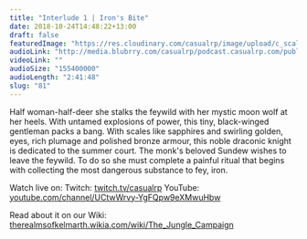 ```yaml
---
title: "Interlude 1 | Iron's Bite"
date: 2018-10-24T14:48:22+13:00
draft: false
featuredImage: "https://res.cloudinary.com/casualrp/image/upload/c_scale,f_auto,w_1600/chapter4/IMG_2657"
audioLink: "http://media.blubrry.com/casualrp/podcast.casualrp.com/public/Chapter%204%20_%20Interlude%201%20_%20Irons%20Bite.mp3"
videoLink: ""
audioSize: "155400000"
audioLength: "2:41:48"
slug: "81"
---
```


Half woman-half-deer she stalks the feywild with her mystic moon wolf at her heels. With untamed explosions of power, this tiny, black-winged gentleman packs a bang. With scales like sapphires and swirling golden, eyes, rich plumage and polished bronze armour, this noble draconic knight is dedicated to the summer court. The monk's beloved Sundew wishes to leave the feywild. To do so she must complete a painful ritual that begins with collecting the most dangerous substance to fey, iron.

Watch live on:
Twitch: [twitch.tv/casualrp](https://www.twitch.tv/casualrp)
YouTube: [youtube.com/channel/UCtwWrvy-YgFQpw9eXMwuHbw](https://www.youtube.com/channel/UCtwWrvy-YgFQpw9eXMwuHbw)

Read about it on our Wiki: [therealmsofkelmarth.wikia.com/wiki/The_Jungle_Campaign](http://therealmsofkelmarth.wikia.com/wiki/The_Jungle_Campaign)
